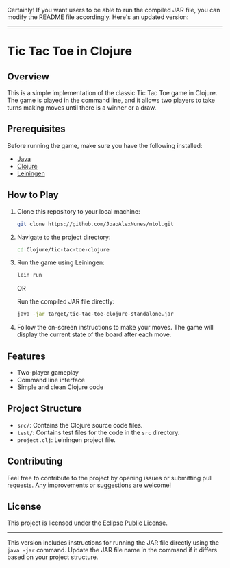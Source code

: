 Certainly! If you want users to be able to run the compiled JAR file, you can modify the README file accordingly. Here's an updated version:

---

# Tic Tac Toe in Clojure

## Overview

This is a simple implementation of the classic Tic Tac Toe game in Clojure. The game is played in the command line, and it allows two players to take turns making moves until there is a winner or a draw.

## Prerequisites

Before running the game, make sure you have the following installed:

- [Java](https://www.java.com/en/download/)
- [Clojure](https://clojure.org/guides/getting_started)
- [Leiningen](https://leiningen.org/)

## How to Play

1. Clone this repository to your local machine:

   ```bash
   git clone https://github.com/JoaoAlexNunes/ntol.git
   ```

2. Navigate to the project directory:

   ```bash
   cd Clojure/tic-tac-toe-clojure
   ```

3. Run the game using Leiningen:

   ```bash
   lein run
   ```

   OR

   Run the compiled JAR file directly:

   ```bash
   java -jar target/tic-tac-toe-clojure-standalone.jar
   ```

4. Follow the on-screen instructions to make your moves. The game will display the current state of the board after each move.

## Features

- Two-player gameplay
- Command line interface
- Simple and clean Clojure code

## Project Structure

- `src/`: Contains the Clojure source code files.
- `test/`: Contains test files for the code in the `src` directory.
- `project.clj`: Leiningen project file.

## Contributing

Feel free to contribute to the project by opening issues or submitting pull requests. Any improvements or suggestions are welcome!

## License

This project is licensed under the [Eclipse Public License](https://www.eclipse.org/legal/epl-2.0/).

---

This version includes instructions for running the JAR file directly using the `java -jar` command. Update the JAR file name in the command if it differs based on your project structure.